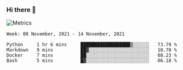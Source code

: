 ### Hi there 👋

![Metrics](https://github.com/radoapx/radoapx/blob/main/github-metrics.svg)

<!--START_SECTION:waka-->
```text
Week: 08 November, 2021 - 14 November, 2021

Python     1 hr 6 mins     ██████████████████▒░░░░░░   73.79 % 
Markdown   9 mins          ██▓░░░░░░░░░░░░░░░░░░░░░░   10.78 % 
Docker     7 mins          ██░░░░░░░░░░░░░░░░░░░░░░░   08.23 % 
Bash       5 mins          █▓░░░░░░░░░░░░░░░░░░░░░░░   06.18 % 
```
<!--END_SECTION:waka-->

<!--
**radoapx/radoapx** is a ✨ _special_ ✨ repository because its `README.md` (this file) appears on your GitHub profile.

Here are some ideas to get you started:

- 🔭 I’m currently working on ...
- 🌱 I’m currently learning ...
- 👯 I’m looking to collaborate on ...
- 🤔 I’m looking for help with ...
- 💬 Ask me about ...
- 📫 How to reach me: ...
- 😄 Pronouns: ...
- ⚡ Fun fact: ...
-->
